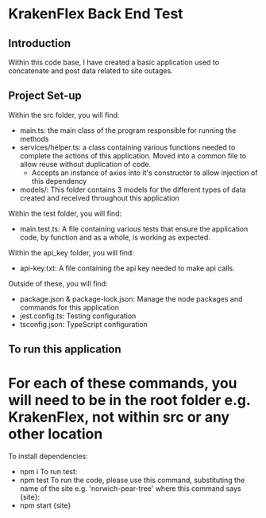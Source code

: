 # KrakenFlex Back End Test

## Introduction

Within this code base, I have created a basic application used to concatenate and post data related to site outages.

## Project Set-up

Within the src folder, you will find:
- main.ts: the main class of the program responsible for running the methods
- services/helper.ts: a class containing various functions needed to complete the actions of this application. Moved into a common file to allow reuse without duplication of code.
    - Accepts an instance of axios into it's constructor to allow injection of this dependency
- models/: This folder contains 3 models for the different types of data created and received throughout this application

Within the test folder, you will find:
- main.test.ts: A file containing various tests that ensure the application code, by function and as a whole, is working as expected.

Within the api_key folder, you will find:
- api-key.txt: A file containing the api key needed to make api calls.

Outside of these, you will find:
- package.json & package-lock.json: Manage the node packages and commands for this application
- jest.config.ts: Testing configuration
- tsconfig.json: TypeScript configuration

## To run this application
# For each of these commands, you will need to be in the root folder e.g. KrakenFlex, not within src or any other location
To install dependencies:
 - npm i
To run test:
 - npm test
To run the code, please use this command, substituting the name of the site e.g. 'norwich-pear-tree' where this command says {site}:
 - npm start {site}